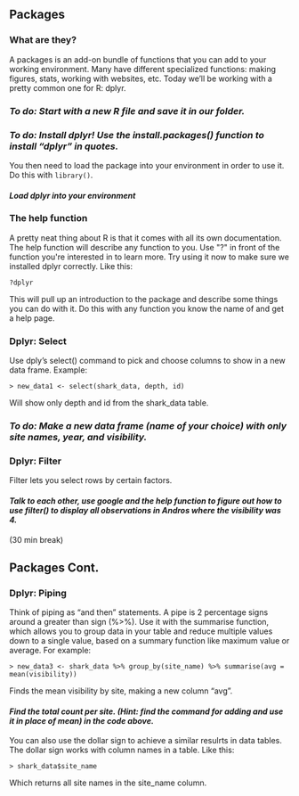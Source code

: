## Packages

### What are they?
A packages is an add-on bundle of functions that you can add to your working environment. Many have different specialized functions: making figures, stats, working with websites, etc. Today we’ll be working with a pretty common one for R: dplyr.

### *To do: Start with a new R file and save it in our folder.*


### *To do: Install dplyr! Use the install.packages() function to install “dplyr” in quotes.*

You then need to load the package into your environment in order to use it. Do this
with ```library()```.

#### *Load dplyr into your environment*



### The help function

A pretty neat thing about R is that it comes with all its own documentation. The help function will describe any function to you. Use "?" in front of the function you're interested in to learn more. Try using it now to make sure we installed dplyr correctly. Like this:

```{r}
?dplyr
```
This will pull up an introduction to the package and describe some things you can do with it. Do this with any function you know the name of and get a help page. 


### Dplyr: Select
Use dply’s select() command to pick and choose columns to show in a  new data frame. Example:

```{r}
> new_data1 <- select(shark_data, depth, id)
```

Will show only depth and id from the shark_data table. 

### *To do: Make a new data frame (name of your choice) with only site names, year, and visibility.*

### Dplyr: Filter

Filter lets you select rows by certain factors. 

#### *Talk to each other, use google and the help function to figure out how to use filter() to display all observations in Andros where the visibility was 4.*


(30 min break)


## Packages Cont. 

### Dplyr: Piping 

Think of piping as “and then” statements. A pipe is 2 percentage signs around a greater than sign (%>%). Use it with the summarise function, which allows you to group data in your table and reduce multiple values down to a single value, based on a summary function like maximum value or average. For example:

```{r}
> new_data3 <- shark_data %>% group_by(site_name) %>% summarise(avg = mean(visibility))
```

Finds the mean visibility by site, making a new column “avg”.

#### *Find the total count per site. (Hint: find the command for adding and use it in place of mean) in the code above.*


You can also use the dollar sign to achieve a similar resulrts in data tables. The dollar sign works with column names in a table. Like this:

 ```{r}
> shark_data$site_name
 ```
 
Which returns all site names in the site_name column.
